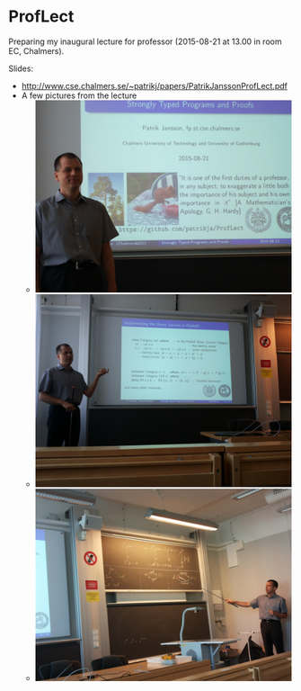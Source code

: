 # ProfLect

Preparing my inaugural lecture for professor (2015-08-21 at 13.00 in room EC, Chalmers).

Slides:
* http://www.cse.chalmers.se/~patrikj/papers/PatrikJanssonProfLect.pdf
* A few pictures from the lecture
    * ![Before starting](images/20150821_125309.jpg)
    * ![Category in Haskell](images/20150821_132057.jpg)
    * ![DataConv arrows](images/20150821_132257.jpg)
